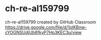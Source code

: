 # ch-re-al159799
ch-re-al159799 created by GitHub Classroom
https://drive.google.com/file/d/1olKBnw-cYOGNSUdjUb6fkyP7Hp3KEC3u/view
